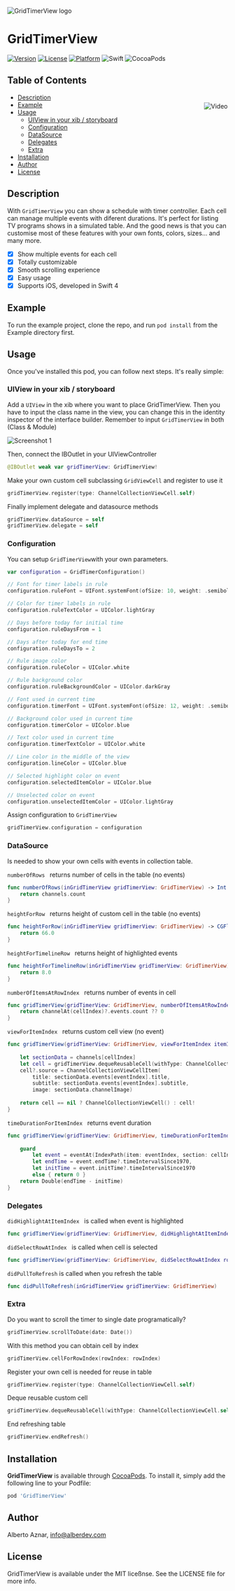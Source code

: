 ![GridTimerView logo](https://raw.githubusercontent.com/alberdev/GridTimerView/master/Images/header_GridTimerView.png)

# GridTimerView

[![Version](https://img.shields.io/cocoapods/v/GridTimerView.svg?style=flat&colorB=ED3269)](https://cocoapods.org/pods/GridTimerView)
[![License](https://img.shields.io/cocoapods/l/GridTimerView.svg?style=flat)](https://cocoapods.org/pods/GridTimerView)
[![Platform](https://img.shields.io/cocoapods/p/GridTimerView.svg?style=flat)](https://cocoapods.org/pods/GridTimerView)
![Swift](https://img.shields.io/badge/%20in-swift%204.0-orange.svg?style=flat&colorB=ED3269)
![CocoaPods](https://img.shields.io/cocoapods/dt/GridTimerView.svg?style=flat&colorB=aaaaaa)


## Table of Contents

<img src="https://raw.githubusercontent.com/alberdev/GridTimerView/master/Images/video_1.gif" alt="Video" align="right" style="margin-top: 20px; margin-left: 50px;" />

- [Description](#description)
- [Example](#example)
- [Usage](#usage)
  - [UIView in your xib / storyboard](#uiviewinyourxib/storyboard)
  - [Configuration](#configuration)
  - [DataSource](#datasource)
  - [Delegates](#delegates)
  - [Extra](#extra)
- [Installation](#installation)
- [Author](#author)
- [License](#license)

## Description

With `GridTimerView` you can show a schedule with timer controller. Each cell can manage multiple events with diferent durations. It's perfect for listing TV programs shows in a simulated table. And the good news is that you can customise most of these features with your own fonts, colors, sizes... and many more.

- [x] Show multiple events for each cell
- [x] Totally customizable
- [x] Smooth scrolling experience
- [x] Easy usage
- [x] Supports iOS, developed in Swift 4

## Example

To run the example project, clone the repo, and run `pod install` from the Example directory first.

## Usage

Once you've installed this pod, you can follow next steps. It's really simple:

### UIView in your xib / storyboard

Add a `UIView` in the xib where you want to place GridTimerView. Then you have to input the class name in the view, you can change this in the identity inspector of the interface builder. Remember to input `GridTimerView` in both (Class & Module)

<img src="https://raw.githubusercontent.com/alberdev/GridTimerView/master/Images/screenshot_1.png" alt="Screenshot 1" style="margin: auto" />

Then, connect the IBOutlet in your UIViewController

```swift
@IBOutlet weak var gridTimerView: GridTimerView!
```

Make your own custom cell subclassing `GridViewCell` and register to use it

```swift
gridTimerView.register(type: ChannelCollectionViewCell.self)
```

Finally implement delegate and datasource methods

```swift
gridTimerView.dataSource = self
gridTimerView.delegate = self
```


### Configuration

You can setup `GridTimerView`with your own parameters.
 
```swift
var configuration = GridTimerConfiguration()

// Font for timer labels in rule
configuration.ruleFont = UIFont.systemFont(ofSize: 10, weight: .semibold)

// Color for timer labels in rule
configuration.ruleTextColor = UIColor.lightGray

// Days before today for initial time
configuration.ruleDaysFrom = 1

// Days after today for end time
configuration.ruleDaysTo = 2

// Rule image color
configuration.ruleColor = UIColor.white

// Rule background color
configuration.ruleBackgroundColor = UIColor.darkGray

// Font used in current time
configuration.timerFont = UIFont.systemFont(ofSize: 12, weight: .semibold)

// Background color used in current time
configuration.timerColor = UIColor.blue

// Text color used in current time
configuration.timerTextColor = UIColor.white

// Line color in the middle of the view
configuration.lineColor = UIColor.blue

// Selected highlight color on event
configuration.selectedItemColor = UIColor.blue

// Unselected color on event
configuration.unselectedItemColor = UIColor.lightGray
```

Assign configuration to `GridTimerView`

```swift
gridTimerView.configuration = configuration
```

### DataSource

Is needed to show your own cells with events in collection table.

`numberOfRows ` returns number of cells in the table (no events)

```swift
func numberOfRows(inGridTimerView gridTimerView: GridTimerView) -> Int {
    return channels.count
}
```

`heightForRow ` returns height of custom cell in the table (no events)

```swift
func heightForRow(inGridTimerView gridTimerView: GridTimerView) -> CGFloat {
    return 66.0
}
```

`heightForTimelineRow ` returns height of highlighted events

```swift
func heightForTimelineRow(inGridTimerView gridTimerView: GridTimerView) -> CGFloat {
    return 8.0
}
```

`numberOfItemsAtRowIndex ` returns number of events in cell

```swift
func gridTimerView(gridTimerView: GridTimerView, numberOfItemsAtRowIndex rowIndex: Int) -> Int {
    return channelAt(cellIndex)?.events.count ?? 0
}
```

`viewForItemIndex ` returns custom cell view (no event)

```swift
func gridTimerView(gridTimerView: GridTimerView, viewForItemIndex itemIndex: Int, inRowIndex rowIndex: Int) -> GridViewCell? {
        
    let sectionData = channels[cellIndex]
    let cell = gridTimerView.dequeReusableCell(withType: ChannelCollectionViewCell.self, forCellIndex: cellIndex)
    cell?.source = ChannelCollectionViewCellItem(
        title: sectionData.events[eventIndex].title,
        subtitle: sectionData.events[eventIndex].subtitle,
        image: sectionData.channelImage)
    
    return cell == nil ? ChannelCollectionViewCell() : cell!
}
```

`timeDurationForItemIndex ` returns event duration

```swift
func gridTimerView(gridTimerView: GridTimerView, timeDurationForItemIndex itemIndex: Int, inRowIndex rowIndex: Int) -> Double? {
        
    guard
        let event = eventAt(IndexPath(item: eventIndex, section: cellIndex)),
        let endTime = event.endTime?.timeIntervalSince1970,
        let initTime = event.initTime?.timeIntervalSince1970
        else { return 0 }
    return Double(endTime - initTime)
}
```

### Delegates

`didHighlightAtItemIndex ` is called when event is highlighted

```swift
func gridTimerView(gridTimerView: GridTimerView, didHighlightAtItemIndex itemIndex: Int, inRowIndex rowIndex: Int)
```

`didSelectRowAtIndex ` is called when cell is selected

```swift
func gridTimerView(gridTimerView: GridTimerView, didSelectRowAtIndex rowIndex: Int) 
```

`didPullToRefresh` is called when you refresh the table

```swift
func didPullToRefresh(inGridTimerView gridTimerView: GridTimerView)
```

### Extra

Do you want to scroll the timer to single date programatically?

```swift
gridTimerView.scrollToDate(date: Date())
```

With this method you can obtain cell by index

```swift
gridTimerView.cellForRowIndex(rowIndex: rowIndex)
```

Register your own cell is needed for reuse in table

```swift
gridTimerView.register(type: ChannelCollectionViewCell.self)
```

Deque reusable custom cell

```swift
gridTimerView.dequeReusableCell(withType: ChannelCollectionViewCell.self, forRowIndex: rowIndex)
```

End refreshing table

```swift
gridTimerView.endRefresh()
```


## Installation

**GridTimerView** is available through [CocoaPods](https://cocoapods.org). To install
it, simply add the following line to your Podfile:

```ruby
pod 'GridTimerView'
```

## Author

Alberto Aznar, info@alberdev.com

## License

GridTimerView is available under the MIT liceßnse. See the LICENSE file for more info.

